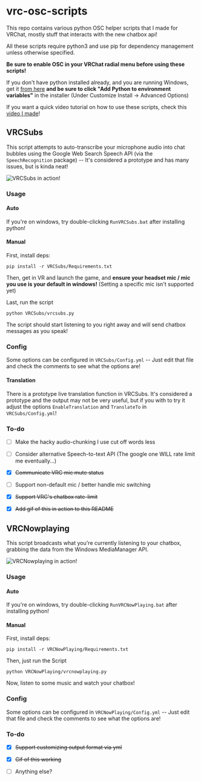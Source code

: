 # vrc-osc-scripts
This repo contains various python OSC helper scripts that I made for VRChat, mostly stuff that interacts with the new chatbox api!

All these scripts require python3 and use pip for dependency management unless otherwise specified.

**Be sure to enable OSC in your VRChat radial menu before using these scripts!**

If you don't have python installed already, and you are running Windows, get it [from here](https://www.python.org/ftp/python/3.10.6/python-3.10.6-amd64.exe) **and be sure to click "Add Python to environment variables"** in the installer (Under Customize Install -> Advanced Options)

If you want a quick video tutorial on how to use these scripts, check this [video I made](https://www.youtube.com/watch?v=y9XOGtOaIV8)!

## VRCSubs
This script attempts to auto-transcribe your microphone audio into chat bubbles using the Google Web Search Speech API (via the `SpeechRecognition` package) -- It's considered a prototype and has many issues, but is kinda neat!

![VRCSubs in action!](https://raw.githubusercontent.com/cyberkitsune/vrc-osc-scripts/main/img/subtitles.gif)

### Usage
#### Auto
If you're on windows, try double-clicking `RunVRCSubs.bat` after installing python!

#### Manual
First, install deps:
```
pip install -r VRCSubs/Requirements.txt
```

Then, get in VR and launch the game, and **ensure your headset mic / mic you use is your default in windows!** (Setting a specific mic isn't supported yet)

Last, run the script
```
python VRCSubs/vrcsubs.py
```

The script should start listening to you right away and will send chatbox messages as you speak!

### Config
Some options can be configured in `VRCSubs/Config.yml` -- Just edit that file and check the comments to see what the options are!

#### Translation
There is a prototype live translation function in VRCSubs. It's considered a prototype and the output may not be very useful, but if you with to try it adjust the options `EnableTranslation` and `TranslateTo` in `VRCSubs/Config.yml`!

### To-do
- [ ] Make the hacky audio-chunking I use cut off words less
- [ ] Consider alternative Speech-to-text API (The google one WILL rate limit me eventually...)
- [x] ~~Communicate VRC mic mute status~~
- [ ] Support non-default mic / better handle mic switching
- [X] ~~Support VRC's chatbox rate-limit~~
- [x] ~~Add gif of this in action to this README~~


## VRCNowplaying
This script broadcasts what you're currently listening to your chatbox, grabbing the data from the Windows MediaManager API.

![VRCNowplaying in action!](https://raw.githubusercontent.com/cyberkitsune/vrc-osc-scripts/main/img/nowplaying.gif)

### Usage
#### Auto
If you're on windows, try double-clicking `RunVRCNowPlaying.bat` after installing python!

#### Manual
First, install deps:
```
pip install -r VRCNowPlaying/Requirements.txt
```

Then, just run the Script
```
python VRCNowPlaying/vrcnowplaying.py
```

Now, listen to some music and watch your chatbox!

### Config
Some options can be configured in `VRCNowPlaying/Config.yml` -- Just edit that file and check the comments to see what the options are!

### To-do
- [x] ~~Support customizing output format via yml~~
- [x] ~~Gif of this working~~
- [ ] Anything else?

